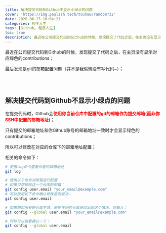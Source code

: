 ```yaml
---
title: 解决提交代码到Github不显示小绿点的问题
cover: 'https://img.paulzzh.tech/touhou/random?32'
date: 2020-06-25 16:04:21
categories: 程序人生
tags: [Github, 程序人生]
toc: true
description: 最近在公司提交代码到Github的时候，发现提交了代码之后，在主页没有显示对应绿色的contributions；最后发现是git的邮箱配置问题；
---
```


最近在公司提交代码到Github的时候，发现提交了代码之后，在主页没有显示对应绿色的contributions；

最后发现是git的邮箱配置问题（并不是我偷懒没有写代码~）；

<br/>

<!--more-->

<br/>

## 解决提交代码到Github不显示小绿点的问题

在提交代码时，Github会<font color="#f00">**使用你当前仓库中配置的git的邮箱作为提交邮箱(而非你SSH中配置的邮箱地址)**</font>；

只有提交的邮箱地址和你Github账号的邮箱地址一致时才会显示绿色的contributions；

所以可以修改在对应的仓库下的邮箱地址配置；

相关的命令如下：

```bash
# 使用log命令查看作者的邮箱地址
git log

# 使用以下命令对邮箱进行配置
# 如果只想修改这一个仓库的邮箱：
git config user.email "your_email@example.com"
# 可以使用如下命令确认修改是否成功：
git config user.email

# 如果想对所有的仓库生效，避免在别的仓库继续出现这个情况，则输入：
git config --global user.email "your_email@example.com"

# 同样可以查看确认一下：
git config --global user.email
```

<br/>